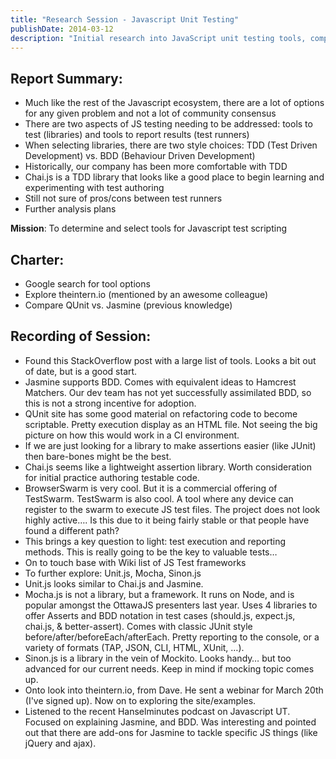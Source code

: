 ```yaml
---
title: "Research Session - Javascript Unit Testing"
publishDate: 2014-03-12
description: "Initial research into JavaScript unit testing tools, comparing TDD vs BDD approaches and evaluating various libraries and frameworks..."
---
```


## Report Summary:

- Much like the rest of the Javascript ecosystem, there are a lot of options for any given problem and not a lot of community consensus
- There are two aspects of JS testing needing to be addressed: tools to test (libraries) and tools to report results (test runners)
- When selecting libraries, there are two style choices: TDD (Test Driven Development) vs. BDD (Behaviour Driven Development)
- Historically, our company has been more comfortable with TDD
- Chai.js is a TDD library that looks like a good place to begin learning and experimenting with test authoring
- Still not sure of pros/cons between test runners
- Further analysis plans

**Mission**: To determine and select tools for Javascript test scripting

## Charter:

- Google search for tool options
- Explore theintern.io (mentioned by an awesome colleague)
- Compare QUnit vs. Jasmine (previous knowledge)

## Recording of Session:

- Found this StackOverflow post with a large list of tools. Looks a bit out of date, but is a good start.
- Jasmine supports BDD. Comes with equivalent ideas to Hamcrest Matchers. Our dev team has not yet successfully assimilated BDD, so this is not a strong incentive for adoption.
- QUnit site has some good material on refactoring code to become scriptable. Pretty execution display as an HTML file. Not seeing the big picture on how this would work in a CI environment.
- If we are just looking for a library to make assertions easier (like JUnit) then bare-bones might be the best.
- Chai.js seems like a lightweight assertion library. Worth consideration for initial practice authoring testable code.
- BrowserSwarm is very cool. But it is a commercial offering of TestSwarm. TestSwarm is also cool. A tool where any device can register to the swarm to execute JS test files. The project does not look highly active…. Is this due to it being fairly stable or that people have found a different path?
- This brings a key question to light: test execution and reporting methods. This is really going to be the key to valuable tests…
- On to touch base with Wiki list of JS Test frameworks
- To further explore: Unit.js, Mocha, Sinon.js
- Unit.js looks similar to Chai.js and Jasmine.
- Mocha.js is not a library, but a framework. It runs on Node, and is popular amongst the OttawaJS presenters last year. Uses 4 libraries to offer Asserts and BDD notation in test cases (should.js, expect.js, chai.js, & better-assert). Comes with classic JUnit style before/after/beforeEach/afterEach. Pretty reporting to the console, or a variety of formats (TAP, JSON, CLI, HTML, XUnit, …).
- Sinon.js is a library in the vein of Mockito. Looks handy… but too advanced for our current needs. Keep in mind if mocking topic comes up.
- Onto look into theintern.io, from Dave. He sent a webinar for March 20th (I've signed up). Now on to exploring the site/examples.
- Listened to the recent Hanselminutes podcast on Javascript UT. Focused on explaining Jasmine, and BDD. Was interesting and pointed out that there are add-ons for Jasmine to tackle specific JS things (like jQuery and ajax).
